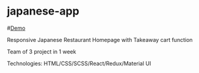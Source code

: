 # japanese-app

#[Demo](https://japanese-app.vercel.app/)

Responsive Japanese Restaurant Homepage with Takeaway cart function 

Team of 3 project in 1 week

Technologies: HTML/CSS/SCSS/React/Redux/Material UI


